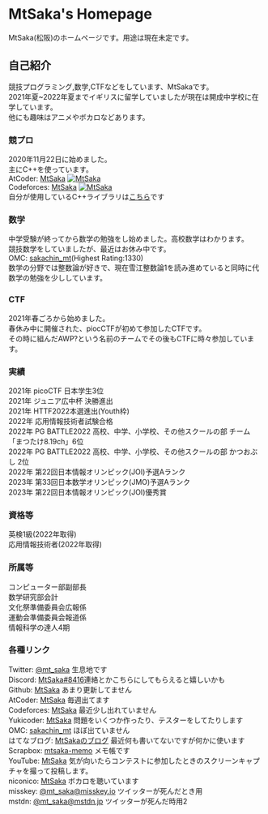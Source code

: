 # MtSaka's Homepage
MtSaka(松阪)のホームページです。用途は現在未定です。
## 自己紹介

競技プログラミング,数学,CTFなどをしています、MtSakaです。<br>
2021年夏~2022年夏までイギリスに留学していましたが現在は開成中学校に在学しています。<br>
他にも趣味はアニメやボカロなどあります。<br>
### 競プロ

2020年11月22日に始めました。<br>
主にC++を使っています。<br>
AtCoder: [MtSaka](https://atcoder.jp/users/MtSaka) [![MtSaka](https://img.shields.io/endpoint?url=https%3A%2F%2Fatcoder-badges.now.sh%2Fapi%2Fatcoder%2Fjson%2FMtSaka)](https://atcoder.jp/users/MtSaka)<br>
Codeforces: [MtSaka](https://codeforces.com/profile/MtSaka) [![MtSaka](https://img.shields.io/endpoint?url=https%3A%2F%2Fatcoder-badges.now.sh%2Fapi%2Fcodeforces%2Fjson%2FMtSaka)](https://codeforces.com/profile/MtSaka)<br>
自分が使用しているC++ライブラリは[こちら](https://mtsaka.github.io/library/)です<br>

### 数学

中学受験が終ってから数学の勉強をし始めました。高校数学はわかります。<br>
競技数学をしていましたが、最近はお休み中です。<br>
OMC: [sakachin_mt](https://onlinemathcontest.com/users/sakachin_mt)(Highest Rating:1330)<br>
数学の分野では整数論が好きで、現在雪江整数論1を読み進めていると同時に代数学の勉強を少ししています。<br>

### CTF

2021年春ごろから始めました。<br>
春休み中に開催された、piocCTFが初めて参加したCTFです。<br>
その時に組んだAWP?という名前のチームでその後もCTFに時々参加しています。<br>

### 実績

2021年 picoCTF 日本学生3位<br>
2021年 ジュニア広中杯 決勝進出<br>
2021年 HTTF2022本選進出(Youth枠)<br>
2022年 応用情報技術者試験合格<br>
2022年 PG BATTLE2022 高校、中学、小学校、その他スクールの部 チーム「まつたけ8.19ch」6位<br>
2022年 PG BATTLE2022 高校、中学、小学校、その他スクールの部 かつおぶし 2位<br>
2022年 第22回日本情報オリンピック(JOI)予選Aランク<br>
2023年 第33回日本数学オリンピック(JMO)予選Aランク<br>
2023年 第22回日本情報オリンピック(JOI)優秀賞<br>

### 資格等
英検1級(2022年取得)<br>
応用情報技術者(2022年取得)<br>

### 所属等
コンピューター部副部長<br>
数学研究部会計<br>
文化祭準備委員会広報係<br>
運動会準備委員会報道係<br>
情報科学の達人4期<br>

### 各種リンク

Twitter: [@mt_saka](https://twitter.com/mt_saka) 生息地です<br>
Discord: [MtSaka#8416](https://discordapp.com/users/785139839551930368)連絡とかこちらにしてもらえると嬉しいかも<br>
Github: [MtSaka](https://github.com/MtSaka) あまり更新してません<br>
AtCoder: [MtSaka](https://atcoder.jp/users/MtSaka) 毎週出てます<br>
Codeforces: [MtSaka](https://codeforces.com/profile/MtSaka) 最近少し出れていません<br>
Yukicoder: [MtSaka](https://yukicoder.me/users/17490) 問題をいくつか作ったり、テスターをしてたりします<br>
OMC: [sakachin_mt](https://onlinemathcontest.com/users/sakachin_mt) ほぼ出ていません<br>
はてなブログ: [MtSakaのブログ](https://mt-saka.hatenablog.com/) 最近何も書いてないですが何かに使います<br>
Scrapbox: [mtsaka-memo](https://scrapbox.io/mtsaka-memo/) メモ帳です<br>
YouTube: [MtSaka](https://www.youtube.com/@mt_saka) 気が向いたらコンテストに参加したときのスクリーンキャプチャを撮って投稿します。<br>
niconico: [MtSaka](https://www.nicovideo.jp/user/122111923) ボカロを聴いています<br>
misskey: [@mt_saka@misskey.io](https://misskey.io/@mt_saka) ツイッターが死んだとき用<br>
mstdn: [@mt_saka@mstdn.jp](https://mstdn.jp/web/@mt_saka) ツイッターが死んだ時用2<br>